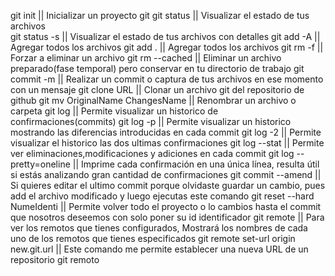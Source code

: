 git init                            ||    Inicializar un proyecto git 
git status                          ||    Visualizar el estado de tus archivos          
git status -s                       ||    Visualizar el estado de tus archivos con detalles
git add -A                          ||    Agregar todos los archivos
git add .                           ||    Agregar todos los archivos
git rm -f                           ||    Forzar a eliminar un archivo
git rm --cached                     ||    Eliminar un archivo preparado(fase temporal) pero conservar en tu directorio de trabajo
git commit -m                       ||    Realizar un commit o captura de tus archivos en ese momento con un mensaje
git clone  URL                      ||    Clonar un archivo git del repositorio de github
git mv OriginalName ChangesName     ||    Renombrar un archivo o carpeta
git log                             ||    Permite visualizar un historico de confirmaciones(commits)
git log -p                          ||    Permite visualizar un historico mostrando las diferencias introducidas en cada commit 
git log -2                          ||    Permite visualizar el historico las dos ultimas confirmaciones 
git log --stat                      ||    Permite ver eliminaciones,modificaciones y adiciones en cada commit 
git log --pretty=oneline            ||    Imprime cada confirmación en una única línea, resulta útil si estás analizando gran cantidad de confirmaciones
git commit --amend                  ||    Si quieres editar el ultimo commit porque olvidaste guardar un cambio, pues add el archivo modificado y luego ejecutas este comando 
git reset --hard NumeIdenti         ||    Permite volver todo el proyecto o lo cambios hasta el commit que nosotros deseemos con solo poner su id identificador 
git remote                          ||    Para ver los remotos que tienes configurados,  Mostrará los nombres de cada uno de los remotos que tienes especificados
git remote set-url origin new.git.url  || Este comando me permite establecer una nueva URL de un repositorio git remoto                             